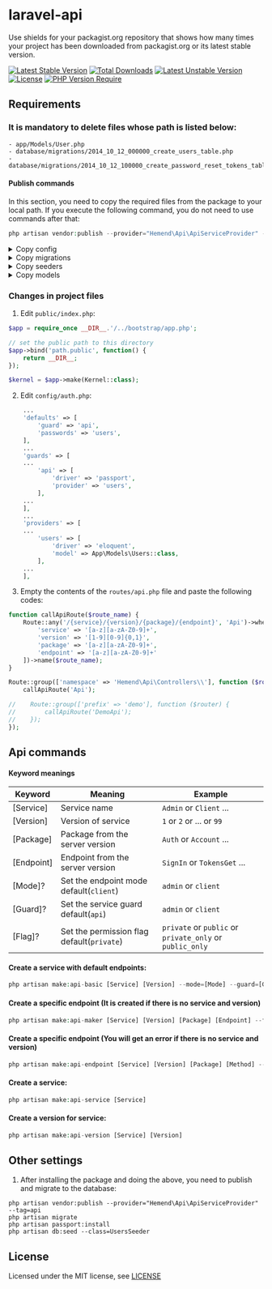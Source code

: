 # laravel-api
Use shields for your packagist.org repository that shows how many times your project has been downloaded from packagist.org or its latest stable version.

[![Latest Stable Version](http://poser.pugx.org/hemend/laravel-api/v)](https://packagist.org/packages/hemend/laravel-api)
[![Total Downloads](http://poser.pugx.org/hemend/laravel-api/downloads)](https://packagist.org/packages/hemend/laravel-api)
[![Latest Unstable Version](http://poser.pugx.org/hemend/laravel-api/v/unstable)](https://packagist.org/packages/hemend/laravel-api)
[![License](http://poser.pugx.org/hemend/laravel-api/license)](https://packagist.org/packages/hemend/laravel-api)
[![PHP Version Require](http://poser.pugx.org/hemend/laravel-api/require/php)](https://packagist.org/packages/hemend/laravel-api)

[comment]: <> (<a href="#tada-php-support" title="PHP Versions Supported"><img alt="PHP Versions Supported" src="https://img.shields.io/badge/php->=7.4-777bb3.svg?logoColor=white&labelColor=555555"></a>)

## Requirements
### It is mandatory to delete files whose path is listed below:
```
- app/Models/User.php
- database/migrations/2014_10_12_000000_create_users_table.php
- database/migrations/2014_10_12_100000_create_password_reset_tokens_table.php
```

#### Publish commands
In this section, you need to copy the required files from the package to your local path.
If you execute the following command, you do not need to use commands after that:
```php
php artisan vendor:publish --provider="Hemend\Api\ApiServiceProvider" --tag=api
```
<details><summary>Copy config</summary>

> php artisan vendor:publish --provider="Hemend\Api\ApiServiceProvider" --tag=config
</details>

<details><summary>Copy migrations</summary>

> php artisan vendor:publish --provider="Hemend\Api\ApiServiceProvider" --tag=migrations
</details>

<details><summary>Copy seeders</summary>

> php artisan vendor:publish --provider="Hemend\Api\ApiServiceProvider" --tag=seeders
</details>

<details><summary>Copy models</summary>

> php artisan vendor:publish --provider="Hemend\Api\ApiServiceProvider" --tag=models
</details>

### Changes in project files
1. Edit `public/index.php`:
```php
$app = require_once __DIR__.'/../bootstrap/app.php';

// set the public path to this directory
$app->bind('path.public', function() {
    return __DIR__;
});

$kernel = $app->make(Kernel::class);
```

2. Edit `config/auth.php`:
```php
    ...
    'defaults' => [
        'guard' => 'api',
        'passwords' => 'users',
    ],
    ...
    'guards' => [
    ...
        'api' => [
            'driver' => 'passport',
            'provider' => 'users',
        ],
    ...
    ],
    ...
    'providers' => [
    ...
        'users' => [
            'driver' => 'eloquent',
            'model' => App\Models\Users::class,
        ],
    ...
    ],
```

3. Empty the contents of the `routes/api.php` file and paste the following codes:
```php
function callApiRoute($route_name) {
    Route::any('/{service}/{version}/{package}/{endpoint}', 'Api')->where([
        'service' => '[a-z][a-zA-Z0-9]+',
        'version' => '[1-9][0-9]{0,1}',
        'package' => '[a-z][a-zA-Z0-9]+',
        'endpoint' => '[a-z][a-zA-Z0-9]+'
    ])->name($route_name);
}

Route::group(['namespace' => 'Hemend\Api\Controllers\\'], function ($router) {
    callApiRoute('Api');

//    Route::group(['prefix' => 'demo'], function ($router) {
//        callApiRoute('DemoApi');
//    });
});
```

## Api commands
#### Keyword meanings
|Keyword        |Meaning                        |Example                                            |
|----------------|-------------------------------|---------------------------------------------------|
|[Service]       |Service name                                |`Admin` or `Client` ...                            |
|[Version]       |Version of service                          |`1` or `2` or ... or `99`                                   |
|[Package]       |Package from the server version             |`Auth` or `Account` ...                          |
|[Endpoint]      |Endpoint from the server version            |`SignIn` or `TokensGet` ...                     |
|[Mode]?         |Set the endpoint mode default(`client`)     |`admin` or `client`                              |
|[Guard]?        |Set the service guard default(`api`)        |`admin` or `client`                              |
|[Flag]?         |Set the permission flag default(`private`)  |`private` or `public` or `private_only` or `public_only`                              |

#### Create a service with default endpoints:
```php
php artisan make:api-basic [Service] [Version] --mode=[Mode] --guard=[Guard]
```

#### Create a specific endpoint (It is created if there is no service and version)
```php
php artisan make:api-maker [Service] [Version] [Package] [Endpoint] --flag=[Flag]
```

#### Create a specific endpoint (You will get an error if there is no service and version)
```php
php artisan make:api-endpoint [Service] [Version] [Package] [Method] --flag=[Flag]
```

#### Create a service:
```php
php artisan make:api-service [Service]
```

#### Create a version for service:
```php
php artisan make:api-version [Service] [Version]
```

## Other settings
1. After installing the package and doing the above, you need to publish and migrate to the database:
```shell
php artisan vendor:publish --provider="Hemend\Api\ApiServiceProvider" --tag=api
php artisan migrate
php artisan passport:install
php artisan db:seed --class=UsersSeeder
```

## License
Licensed under the MIT license, see [LICENSE](LICENSE)